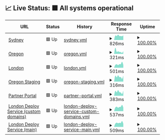 ## 📈 Live Status: <!--live status--> **🟩 All systems operational**

<!--start: status pages-->
<!-- This summary is generated by Upptime (https://github.com/upptime/upptime) -->
<!-- Do not edit this manually, your changes will be overwritten -->
<!-- prettier-ignore -->
| URL | Status | History | Response Time | Uptime |
| --- | ------ | ------- | ------------- | ------ |
| <img alt="" src="https://favicons.githubusercontent.com/prod01.sydney.platformos.com" height="13"> [Sydney](https://prod01.sydney.platformos.com/_status) | 🟩 Up | [sydney.yml](https://github.com/pavelloz/uptimez/commits/HEAD/history/sydney.yml) | <details><summary><img alt="Response time graph" src="./graphs/sydney/response-time-week.png" height="20"> 826ms</summary><br><a href="https://pavelloz.github.io/uptimez/history/sydney"><img alt="Response time 955" src="https://img.shields.io/endpoint?url=https%3A%2F%2Fraw.githubusercontent.com%2Fpavelloz%2Fuptimez%2FHEAD%2Fapi%2Fsydney%2Fresponse-time.json"></a><br><a href="https://pavelloz.github.io/uptimez/history/sydney"><img alt="24-hour response time 894" src="https://img.shields.io/endpoint?url=https%3A%2F%2Fraw.githubusercontent.com%2Fpavelloz%2Fuptimez%2FHEAD%2Fapi%2Fsydney%2Fresponse-time-day.json"></a><br><a href="https://pavelloz.github.io/uptimez/history/sydney"><img alt="7-day response time 826" src="https://img.shields.io/endpoint?url=https%3A%2F%2Fraw.githubusercontent.com%2Fpavelloz%2Fuptimez%2FHEAD%2Fapi%2Fsydney%2Fresponse-time-week.json"></a><br><a href="https://pavelloz.github.io/uptimez/history/sydney"><img alt="30-day response time 808" src="https://img.shields.io/endpoint?url=https%3A%2F%2Fraw.githubusercontent.com%2Fpavelloz%2Fuptimez%2FHEAD%2Fapi%2Fsydney%2Fresponse-time-month.json"></a><br><a href="https://pavelloz.github.io/uptimez/history/sydney"><img alt="1-year response time 955" src="https://img.shields.io/endpoint?url=https%3A%2F%2Fraw.githubusercontent.com%2Fpavelloz%2Fuptimez%2FHEAD%2Fapi%2Fsydney%2Fresponse-time-year.json"></a></details> | <details><summary><a href="https://pavelloz.github.io/uptimez/history/sydney">100.00%</a></summary><a href="https://pavelloz.github.io/uptimez/history/sydney"><img alt="All-time uptime 100.00%" src="https://img.shields.io/endpoint?url=https%3A%2F%2Fraw.githubusercontent.com%2Fpavelloz%2Fuptimez%2FHEAD%2Fapi%2Fsydney%2Fuptime.json"></a><br><a href="https://pavelloz.github.io/uptimez/history/sydney"><img alt="24-hour uptime 100.00%" src="https://img.shields.io/endpoint?url=https%3A%2F%2Fraw.githubusercontent.com%2Fpavelloz%2Fuptimez%2FHEAD%2Fapi%2Fsydney%2Fuptime-day.json"></a><br><a href="https://pavelloz.github.io/uptimez/history/sydney"><img alt="7-day uptime 100.00%" src="https://img.shields.io/endpoint?url=https%3A%2F%2Fraw.githubusercontent.com%2Fpavelloz%2Fuptimez%2FHEAD%2Fapi%2Fsydney%2Fuptime-week.json"></a><br><a href="https://pavelloz.github.io/uptimez/history/sydney"><img alt="30-day uptime 100.00%" src="https://img.shields.io/endpoint?url=https%3A%2F%2Fraw.githubusercontent.com%2Fpavelloz%2Fuptimez%2FHEAD%2Fapi%2Fsydney%2Fuptime-month.json"></a><br><a href="https://pavelloz.github.io/uptimez/history/sydney"><img alt="1-year uptime 100.00%" src="https://img.shields.io/endpoint?url=https%3A%2F%2Fraw.githubusercontent.com%2Fpavelloz%2Fuptimez%2FHEAD%2Fapi%2Fsydney%2Fuptime-year.json"></a></details>
| <img alt="" src="https://favicons.githubusercontent.com/prod01.oregon.platform-os.com" height="13"> [Oregon](https://prod01.oregon.platform-os.com/_status) | 🟩 Up | [oregon.yml](https://github.com/pavelloz/uptimez/commits/HEAD/history/oregon.yml) | <details><summary><img alt="Response time graph" src="./graphs/oregon/response-time-week.png" height="20"> 321ms</summary><br><a href="https://pavelloz.github.io/uptimez/history/oregon"><img alt="Response time 560" src="https://img.shields.io/endpoint?url=https%3A%2F%2Fraw.githubusercontent.com%2Fpavelloz%2Fuptimez%2FHEAD%2Fapi%2Foregon%2Fresponse-time.json"></a><br><a href="https://pavelloz.github.io/uptimez/history/oregon"><img alt="24-hour response time 418" src="https://img.shields.io/endpoint?url=https%3A%2F%2Fraw.githubusercontent.com%2Fpavelloz%2Fuptimez%2FHEAD%2Fapi%2Foregon%2Fresponse-time-day.json"></a><br><a href="https://pavelloz.github.io/uptimez/history/oregon"><img alt="7-day response time 321" src="https://img.shields.io/endpoint?url=https%3A%2F%2Fraw.githubusercontent.com%2Fpavelloz%2Fuptimez%2FHEAD%2Fapi%2Foregon%2Fresponse-time-week.json"></a><br><a href="https://pavelloz.github.io/uptimez/history/oregon"><img alt="30-day response time 332" src="https://img.shields.io/endpoint?url=https%3A%2F%2Fraw.githubusercontent.com%2Fpavelloz%2Fuptimez%2FHEAD%2Fapi%2Foregon%2Fresponse-time-month.json"></a><br><a href="https://pavelloz.github.io/uptimez/history/oregon"><img alt="1-year response time 560" src="https://img.shields.io/endpoint?url=https%3A%2F%2Fraw.githubusercontent.com%2Fpavelloz%2Fuptimez%2FHEAD%2Fapi%2Foregon%2Fresponse-time-year.json"></a></details> | <details><summary><a href="https://pavelloz.github.io/uptimez/history/oregon">100.00%</a></summary><a href="https://pavelloz.github.io/uptimez/history/oregon"><img alt="All-time uptime 100.00%" src="https://img.shields.io/endpoint?url=https%3A%2F%2Fraw.githubusercontent.com%2Fpavelloz%2Fuptimez%2FHEAD%2Fapi%2Foregon%2Fuptime.json"></a><br><a href="https://pavelloz.github.io/uptimez/history/oregon"><img alt="24-hour uptime 100.00%" src="https://img.shields.io/endpoint?url=https%3A%2F%2Fraw.githubusercontent.com%2Fpavelloz%2Fuptimez%2FHEAD%2Fapi%2Foregon%2Fuptime-day.json"></a><br><a href="https://pavelloz.github.io/uptimez/history/oregon"><img alt="7-day uptime 100.00%" src="https://img.shields.io/endpoint?url=https%3A%2F%2Fraw.githubusercontent.com%2Fpavelloz%2Fuptimez%2FHEAD%2Fapi%2Foregon%2Fuptime-week.json"></a><br><a href="https://pavelloz.github.io/uptimez/history/oregon"><img alt="30-day uptime 100.00%" src="https://img.shields.io/endpoint?url=https%3A%2F%2Fraw.githubusercontent.com%2Fpavelloz%2Fuptimez%2FHEAD%2Fapi%2Foregon%2Fuptime-month.json"></a><br><a href="https://pavelloz.github.io/uptimez/history/oregon"><img alt="1-year uptime 100.00%" src="https://img.shields.io/endpoint?url=https%3A%2F%2Fraw.githubusercontent.com%2Fpavelloz%2Fuptimez%2FHEAD%2Fapi%2Foregon%2Fuptime-year.json"></a></details>
| <img alt="" src="https://favicons.githubusercontent.com/prod01.london.platform-os.com" height="13"> [London](https://prod01.london.platform-os.com/_status) | 🟩 Up | [london.yml](https://github.com/pavelloz/uptimez/commits/HEAD/history/london.yml) | <details><summary><img alt="Response time graph" src="./graphs/london/response-time-week.png" height="20"> 501ms</summary><br><a href="https://pavelloz.github.io/uptimez/history/london"><img alt="Response time 458" src="https://img.shields.io/endpoint?url=https%3A%2F%2Fraw.githubusercontent.com%2Fpavelloz%2Fuptimez%2FHEAD%2Fapi%2Flondon%2Fresponse-time.json"></a><br><a href="https://pavelloz.github.io/uptimez/history/london"><img alt="24-hour response time 389" src="https://img.shields.io/endpoint?url=https%3A%2F%2Fraw.githubusercontent.com%2Fpavelloz%2Fuptimez%2FHEAD%2Fapi%2Flondon%2Fresponse-time-day.json"></a><br><a href="https://pavelloz.github.io/uptimez/history/london"><img alt="7-day response time 501" src="https://img.shields.io/endpoint?url=https%3A%2F%2Fraw.githubusercontent.com%2Fpavelloz%2Fuptimez%2FHEAD%2Fapi%2Flondon%2Fresponse-time-week.json"></a><br><a href="https://pavelloz.github.io/uptimez/history/london"><img alt="30-day response time 486" src="https://img.shields.io/endpoint?url=https%3A%2F%2Fraw.githubusercontent.com%2Fpavelloz%2Fuptimez%2FHEAD%2Fapi%2Flondon%2Fresponse-time-month.json"></a><br><a href="https://pavelloz.github.io/uptimez/history/london"><img alt="1-year response time 458" src="https://img.shields.io/endpoint?url=https%3A%2F%2Fraw.githubusercontent.com%2Fpavelloz%2Fuptimez%2FHEAD%2Fapi%2Flondon%2Fresponse-time-year.json"></a></details> | <details><summary><a href="https://pavelloz.github.io/uptimez/history/london">100.00%</a></summary><a href="https://pavelloz.github.io/uptimez/history/london"><img alt="All-time uptime 100.00%" src="https://img.shields.io/endpoint?url=https%3A%2F%2Fraw.githubusercontent.com%2Fpavelloz%2Fuptimez%2FHEAD%2Fapi%2Flondon%2Fuptime.json"></a><br><a href="https://pavelloz.github.io/uptimez/history/london"><img alt="24-hour uptime 100.00%" src="https://img.shields.io/endpoint?url=https%3A%2F%2Fraw.githubusercontent.com%2Fpavelloz%2Fuptimez%2FHEAD%2Fapi%2Flondon%2Fuptime-day.json"></a><br><a href="https://pavelloz.github.io/uptimez/history/london"><img alt="7-day uptime 100.00%" src="https://img.shields.io/endpoint?url=https%3A%2F%2Fraw.githubusercontent.com%2Fpavelloz%2Fuptimez%2FHEAD%2Fapi%2Flondon%2Fuptime-week.json"></a><br><a href="https://pavelloz.github.io/uptimez/history/london"><img alt="30-day uptime 100.00%" src="https://img.shields.io/endpoint?url=https%3A%2F%2Fraw.githubusercontent.com%2Fpavelloz%2Fuptimez%2FHEAD%2Fapi%2Flondon%2Fuptime-month.json"></a><br><a href="https://pavelloz.github.io/uptimez/history/london"><img alt="1-year uptime 100.00%" src="https://img.shields.io/endpoint?url=https%3A%2F%2Fraw.githubusercontent.com%2Fpavelloz%2Fuptimez%2FHEAD%2Fapi%2Flondon%2Fuptime-year.json"></a></details>
| <img alt="" src="https://favicons.githubusercontent.com/staging.oregon.platformos.com" height="13"> [Oregon Staging](https://staging.oregon.platformos.com/_status) | 🟩 Up | [oregon-staging.yml](https://github.com/pavelloz/uptimez/commits/HEAD/history/oregon-staging.yml) | <details><summary><img alt="Response time graph" src="./graphs/oregon-staging/response-time-week.png" height="20"> 316ms</summary><br><a href="https://pavelloz.github.io/uptimez/history/oregon-staging"><img alt="Response time 393" src="https://img.shields.io/endpoint?url=https%3A%2F%2Fraw.githubusercontent.com%2Fpavelloz%2Fuptimez%2FHEAD%2Fapi%2Foregon-staging%2Fresponse-time.json"></a><br><a href="https://pavelloz.github.io/uptimez/history/oregon-staging"><img alt="24-hour response time 414" src="https://img.shields.io/endpoint?url=https%3A%2F%2Fraw.githubusercontent.com%2Fpavelloz%2Fuptimez%2FHEAD%2Fapi%2Foregon-staging%2Fresponse-time-day.json"></a><br><a href="https://pavelloz.github.io/uptimez/history/oregon-staging"><img alt="7-day response time 316" src="https://img.shields.io/endpoint?url=https%3A%2F%2Fraw.githubusercontent.com%2Fpavelloz%2Fuptimez%2FHEAD%2Fapi%2Foregon-staging%2Fresponse-time-week.json"></a><br><a href="https://pavelloz.github.io/uptimez/history/oregon-staging"><img alt="30-day response time 308" src="https://img.shields.io/endpoint?url=https%3A%2F%2Fraw.githubusercontent.com%2Fpavelloz%2Fuptimez%2FHEAD%2Fapi%2Foregon-staging%2Fresponse-time-month.json"></a><br><a href="https://pavelloz.github.io/uptimez/history/oregon-staging"><img alt="1-year response time 393" src="https://img.shields.io/endpoint?url=https%3A%2F%2Fraw.githubusercontent.com%2Fpavelloz%2Fuptimez%2FHEAD%2Fapi%2Foregon-staging%2Fresponse-time-year.json"></a></details> | <details><summary><a href="https://pavelloz.github.io/uptimez/history/oregon-staging">100.00%</a></summary><a href="https://pavelloz.github.io/uptimez/history/oregon-staging"><img alt="All-time uptime 100.00%" src="https://img.shields.io/endpoint?url=https%3A%2F%2Fraw.githubusercontent.com%2Fpavelloz%2Fuptimez%2FHEAD%2Fapi%2Foregon-staging%2Fuptime.json"></a><br><a href="https://pavelloz.github.io/uptimez/history/oregon-staging"><img alt="24-hour uptime 100.00%" src="https://img.shields.io/endpoint?url=https%3A%2F%2Fraw.githubusercontent.com%2Fpavelloz%2Fuptimez%2FHEAD%2Fapi%2Foregon-staging%2Fuptime-day.json"></a><br><a href="https://pavelloz.github.io/uptimez/history/oregon-staging"><img alt="7-day uptime 100.00%" src="https://img.shields.io/endpoint?url=https%3A%2F%2Fraw.githubusercontent.com%2Fpavelloz%2Fuptimez%2FHEAD%2Fapi%2Foregon-staging%2Fuptime-week.json"></a><br><a href="https://pavelloz.github.io/uptimez/history/oregon-staging"><img alt="30-day uptime 100.00%" src="https://img.shields.io/endpoint?url=https%3A%2F%2Fraw.githubusercontent.com%2Fpavelloz%2Fuptimez%2FHEAD%2Fapi%2Foregon-staging%2Fuptime-month.json"></a><br><a href="https://pavelloz.github.io/uptimez/history/oregon-staging"><img alt="1-year uptime 100.00%" src="https://img.shields.io/endpoint?url=https%3A%2F%2Fraw.githubusercontent.com%2Fpavelloz%2Fuptimez%2FHEAD%2Fapi%2Foregon-staging%2Fuptime-year.json"></a></details>
| <img alt="" src="https://favicons.githubusercontent.com/partners.platformos.com" height="13"> [Partner Portal](https://partners.platformos.com/) | 🟩 Up | [partner-portal.yml](https://github.com/pavelloz/uptimez/commits/HEAD/history/partner-portal.yml) | <details><summary><img alt="Response time graph" src="./graphs/partner-portal/response-time-week.png" height="20"> 383ms</summary><br><a href="https://pavelloz.github.io/uptimez/history/partner-portal"><img alt="Response time 462" src="https://img.shields.io/endpoint?url=https%3A%2F%2Fraw.githubusercontent.com%2Fpavelloz%2Fuptimez%2FHEAD%2Fapi%2Fpartner-portal%2Fresponse-time.json"></a><br><a href="https://pavelloz.github.io/uptimez/history/partner-portal"><img alt="24-hour response time 527" src="https://img.shields.io/endpoint?url=https%3A%2F%2Fraw.githubusercontent.com%2Fpavelloz%2Fuptimez%2FHEAD%2Fapi%2Fpartner-portal%2Fresponse-time-day.json"></a><br><a href="https://pavelloz.github.io/uptimez/history/partner-portal"><img alt="7-day response time 383" src="https://img.shields.io/endpoint?url=https%3A%2F%2Fraw.githubusercontent.com%2Fpavelloz%2Fuptimez%2FHEAD%2Fapi%2Fpartner-portal%2Fresponse-time-week.json"></a><br><a href="https://pavelloz.github.io/uptimez/history/partner-portal"><img alt="30-day response time 383" src="https://img.shields.io/endpoint?url=https%3A%2F%2Fraw.githubusercontent.com%2Fpavelloz%2Fuptimez%2FHEAD%2Fapi%2Fpartner-portal%2Fresponse-time-month.json"></a><br><a href="https://pavelloz.github.io/uptimez/history/partner-portal"><img alt="1-year response time 462" src="https://img.shields.io/endpoint?url=https%3A%2F%2Fraw.githubusercontent.com%2Fpavelloz%2Fuptimez%2FHEAD%2Fapi%2Fpartner-portal%2Fresponse-time-year.json"></a></details> | <details><summary><a href="https://pavelloz.github.io/uptimez/history/partner-portal">100.00%</a></summary><a href="https://pavelloz.github.io/uptimez/history/partner-portal"><img alt="All-time uptime 100.00%" src="https://img.shields.io/endpoint?url=https%3A%2F%2Fraw.githubusercontent.com%2Fpavelloz%2Fuptimez%2FHEAD%2Fapi%2Fpartner-portal%2Fuptime.json"></a><br><a href="https://pavelloz.github.io/uptimez/history/partner-portal"><img alt="24-hour uptime 100.00%" src="https://img.shields.io/endpoint?url=https%3A%2F%2Fraw.githubusercontent.com%2Fpavelloz%2Fuptimez%2FHEAD%2Fapi%2Fpartner-portal%2Fuptime-day.json"></a><br><a href="https://pavelloz.github.io/uptimez/history/partner-portal"><img alt="7-day uptime 100.00%" src="https://img.shields.io/endpoint?url=https%3A%2F%2Fraw.githubusercontent.com%2Fpavelloz%2Fuptimez%2FHEAD%2Fapi%2Fpartner-portal%2Fuptime-week.json"></a><br><a href="https://pavelloz.github.io/uptimez/history/partner-portal"><img alt="30-day uptime 100.00%" src="https://img.shields.io/endpoint?url=https%3A%2F%2Fraw.githubusercontent.com%2Fpavelloz%2Fuptimez%2FHEAD%2Fapi%2Fpartner-portal%2Fuptime-month.json"></a><br><a href="https://pavelloz.github.io/uptimez/history/partner-portal"><img alt="1-year uptime 100.00%" src="https://img.shields.io/endpoint?url=https%3A%2F%2Fraw.githubusercontent.com%2Fpavelloz%2Fuptimez%2FHEAD%2Fapi%2Fpartner-portal%2Fuptime-year.json"></a></details>
| <img alt="" src="https://favicons.githubusercontent.com/community.platformos.com" height="13"> [London Deploy Service (custom domains)](https://community.platformos.com/api/private/urls/) | 🟩 Up | [london-deploy-service-custom-domains.yml](https://github.com/pavelloz/uptimez/commits/HEAD/history/london-deploy-service-custom-domains.yml) | <details><summary><img alt="Response time graph" src="./graphs/london-deploy-service-custom-domains/response-time-week.png" height="20"> 537ms</summary><br><a href="https://pavelloz.github.io/uptimez/history/london-deploy-service-custom-domains"><img alt="Response time 627" src="https://img.shields.io/endpoint?url=https%3A%2F%2Fraw.githubusercontent.com%2Fpavelloz%2Fuptimez%2FHEAD%2Fapi%2Flondon-deploy-service-custom-domains%2Fresponse-time.json"></a><br><a href="https://pavelloz.github.io/uptimez/history/london-deploy-service-custom-domains"><img alt="24-hour response time 423" src="https://img.shields.io/endpoint?url=https%3A%2F%2Fraw.githubusercontent.com%2Fpavelloz%2Fuptimez%2FHEAD%2Fapi%2Flondon-deploy-service-custom-domains%2Fresponse-time-day.json"></a><br><a href="https://pavelloz.github.io/uptimez/history/london-deploy-service-custom-domains"><img alt="7-day response time 537" src="https://img.shields.io/endpoint?url=https%3A%2F%2Fraw.githubusercontent.com%2Fpavelloz%2Fuptimez%2FHEAD%2Fapi%2Flondon-deploy-service-custom-domains%2Fresponse-time-week.json"></a><br><a href="https://pavelloz.github.io/uptimez/history/london-deploy-service-custom-domains"><img alt="30-day response time 518" src="https://img.shields.io/endpoint?url=https%3A%2F%2Fraw.githubusercontent.com%2Fpavelloz%2Fuptimez%2FHEAD%2Fapi%2Flondon-deploy-service-custom-domains%2Fresponse-time-month.json"></a><br><a href="https://pavelloz.github.io/uptimez/history/london-deploy-service-custom-domains"><img alt="1-year response time 627" src="https://img.shields.io/endpoint?url=https%3A%2F%2Fraw.githubusercontent.com%2Fpavelloz%2Fuptimez%2FHEAD%2Fapi%2Flondon-deploy-service-custom-domains%2Fresponse-time-year.json"></a></details> | <details><summary><a href="https://pavelloz.github.io/uptimez/history/london-deploy-service-custom-domains">100.00%</a></summary><a href="https://pavelloz.github.io/uptimez/history/london-deploy-service-custom-domains"><img alt="All-time uptime 100.00%" src="https://img.shields.io/endpoint?url=https%3A%2F%2Fraw.githubusercontent.com%2Fpavelloz%2Fuptimez%2FHEAD%2Fapi%2Flondon-deploy-service-custom-domains%2Fuptime.json"></a><br><a href="https://pavelloz.github.io/uptimez/history/london-deploy-service-custom-domains"><img alt="24-hour uptime 100.00%" src="https://img.shields.io/endpoint?url=https%3A%2F%2Fraw.githubusercontent.com%2Fpavelloz%2Fuptimez%2FHEAD%2Fapi%2Flondon-deploy-service-custom-domains%2Fuptime-day.json"></a><br><a href="https://pavelloz.github.io/uptimez/history/london-deploy-service-custom-domains"><img alt="7-day uptime 100.00%" src="https://img.shields.io/endpoint?url=https%3A%2F%2Fraw.githubusercontent.com%2Fpavelloz%2Fuptimez%2FHEAD%2Fapi%2Flondon-deploy-service-custom-domains%2Fuptime-week.json"></a><br><a href="https://pavelloz.github.io/uptimez/history/london-deploy-service-custom-domains"><img alt="30-day uptime 100.00%" src="https://img.shields.io/endpoint?url=https%3A%2F%2Fraw.githubusercontent.com%2Fpavelloz%2Fuptimez%2FHEAD%2Fapi%2Flondon-deploy-service-custom-domains%2Fuptime-month.json"></a><br><a href="https://pavelloz.github.io/uptimez/history/london-deploy-service-custom-domains"><img alt="1-year uptime 100.00%" src="https://img.shields.io/endpoint?url=https%3A%2F%2Fraw.githubusercontent.com%2Fpavelloz%2Fuptimez%2FHEAD%2Fapi%2Flondon-deploy-service-custom-domains%2Fuptime-year.json"></a></details>
| <img alt="" src="https://favicons.githubusercontent.com/partners-community.prod01.london.platformos.com" height="13"> [London Deploy Service (main)](https://partners-community.prod01.london.platformos.com/api/private/urls/) | 🟩 Up | [london-deploy-service-main.yml](https://github.com/pavelloz/uptimez/commits/HEAD/history/london-deploy-service-main.yml) | <details><summary><img alt="Response time graph" src="./graphs/london-deploy-service-main/response-time-week.png" height="20"> 509ms</summary><br><a href="https://pavelloz.github.io/uptimez/history/london-deploy-service-main"><img alt="Response time 590" src="https://img.shields.io/endpoint?url=https%3A%2F%2Fraw.githubusercontent.com%2Fpavelloz%2Fuptimez%2FHEAD%2Fapi%2Flondon-deploy-service-main%2Fresponse-time.json"></a><br><a href="https://pavelloz.github.io/uptimez/history/london-deploy-service-main"><img alt="24-hour response time 434" src="https://img.shields.io/endpoint?url=https%3A%2F%2Fraw.githubusercontent.com%2Fpavelloz%2Fuptimez%2FHEAD%2Fapi%2Flondon-deploy-service-main%2Fresponse-time-day.json"></a><br><a href="https://pavelloz.github.io/uptimez/history/london-deploy-service-main"><img alt="7-day response time 509" src="https://img.shields.io/endpoint?url=https%3A%2F%2Fraw.githubusercontent.com%2Fpavelloz%2Fuptimez%2FHEAD%2Fapi%2Flondon-deploy-service-main%2Fresponse-time-week.json"></a><br><a href="https://pavelloz.github.io/uptimez/history/london-deploy-service-main"><img alt="30-day response time 501" src="https://img.shields.io/endpoint?url=https%3A%2F%2Fraw.githubusercontent.com%2Fpavelloz%2Fuptimez%2FHEAD%2Fapi%2Flondon-deploy-service-main%2Fresponse-time-month.json"></a><br><a href="https://pavelloz.github.io/uptimez/history/london-deploy-service-main"><img alt="1-year response time 590" src="https://img.shields.io/endpoint?url=https%3A%2F%2Fraw.githubusercontent.com%2Fpavelloz%2Fuptimez%2FHEAD%2Fapi%2Flondon-deploy-service-main%2Fresponse-time-year.json"></a></details> | <details><summary><a href="https://pavelloz.github.io/uptimez/history/london-deploy-service-main">100.00%</a></summary><a href="https://pavelloz.github.io/uptimez/history/london-deploy-service-main"><img alt="All-time uptime 100.00%" src="https://img.shields.io/endpoint?url=https%3A%2F%2Fraw.githubusercontent.com%2Fpavelloz%2Fuptimez%2FHEAD%2Fapi%2Flondon-deploy-service-main%2Fuptime.json"></a><br><a href="https://pavelloz.github.io/uptimez/history/london-deploy-service-main"><img alt="24-hour uptime 100.00%" src="https://img.shields.io/endpoint?url=https%3A%2F%2Fraw.githubusercontent.com%2Fpavelloz%2Fuptimez%2FHEAD%2Fapi%2Flondon-deploy-service-main%2Fuptime-day.json"></a><br><a href="https://pavelloz.github.io/uptimez/history/london-deploy-service-main"><img alt="7-day uptime 100.00%" src="https://img.shields.io/endpoint?url=https%3A%2F%2Fraw.githubusercontent.com%2Fpavelloz%2Fuptimez%2FHEAD%2Fapi%2Flondon-deploy-service-main%2Fuptime-week.json"></a><br><a href="https://pavelloz.github.io/uptimez/history/london-deploy-service-main"><img alt="30-day uptime 100.00%" src="https://img.shields.io/endpoint?url=https%3A%2F%2Fraw.githubusercontent.com%2Fpavelloz%2Fuptimez%2FHEAD%2Fapi%2Flondon-deploy-service-main%2Fuptime-month.json"></a><br><a href="https://pavelloz.github.io/uptimez/history/london-deploy-service-main"><img alt="1-year uptime 100.00%" src="https://img.shields.io/endpoint?url=https%3A%2F%2Fraw.githubusercontent.com%2Fpavelloz%2Fuptimez%2FHEAD%2Fapi%2Flondon-deploy-service-main%2Fuptime-year.json"></a></details>

<!--end: status pages-->
